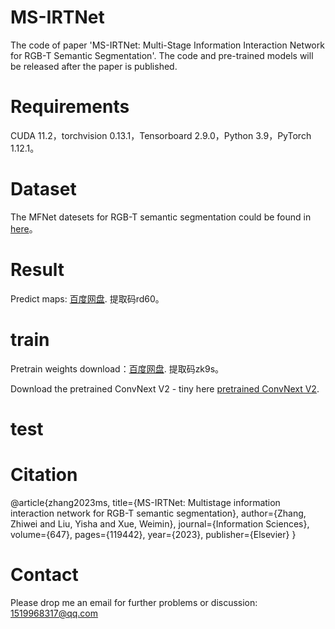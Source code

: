 # MS-IRTNet
The code of paper 'MS-IRTNet: Multi-Stage Information Interaction Network for RGB-T Semantic Segmentation'. The code and pre-trained models will be released after the paper is published.

# Requirements
CUDA 11.2，torchvision 0.13.1，Tensorboard 2.9.0，Python 3.9，PyTorch 1.12.1。

# Dataset
The MFNet datesets for RGB-T semantic segmentation could be found in [here](https://www.mi.t.u-tokyo.ac.jp/static/projects/mil_multispectral/)。

# Result
Predict maps: [百度网盘](https://pan.baidu.com/s/1T4J-iTgW7nBZWcCTmNsIBQ).
提取码rd60。

# train
Pretrain weights download：[百度网盘](https://pan.baidu.com/s/1jhBzhxnfD2_oOhnnTF0zCQ).
提取码zk9s。

Download the pretrained ConvNext V2 - tiny here [pretrained ConvNext V2](https://dl.fbaipublicfiles.com/convnext/convnextv2/im22k/convnextv2_tiny_22k_384_ema.pt).



# test 




# Citation
@article{zhang2023ms,
  title={MS-IRTNet: Multistage information interaction network for RGB-T semantic segmentation},
  author={Zhang, Zhiwei and Liu, Yisha and Xue, Weimin},
  journal={Information Sciences},
  volume={647},
  pages={119442},
  year={2023},
  publisher={Elsevier}
}

# Contact
Please drop me an email for further problems or discussion: 1519968317@qq.com
